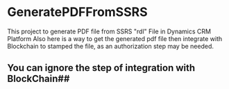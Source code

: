 # GeneratePDFFromSSRS
This project to generate PDF file from SSRS "rdl" File in Dynamics CRM Platform
Also here is a way to get the generated pdf file then integrate with Blockchain to stamped the file, as an authorization step may be needed.
## You can ignore the step of integration with BlockChain##
